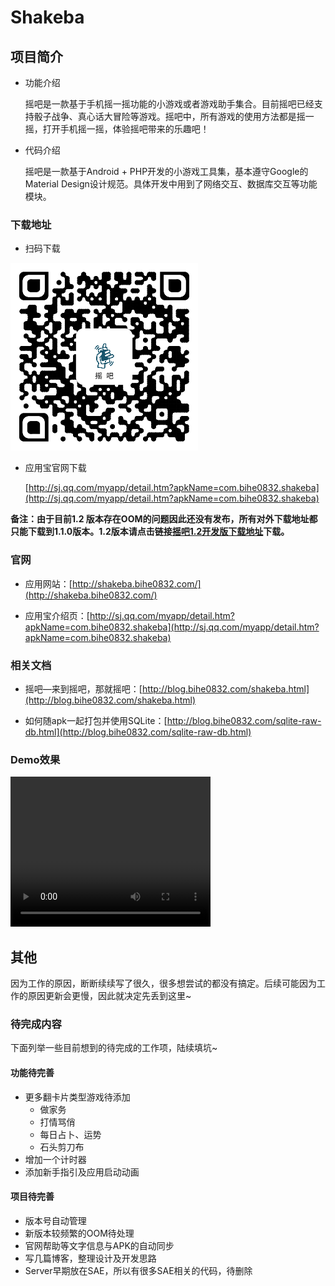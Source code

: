 # Shakeba

## 项目简介

- 功能介绍

	摇吧是一款基于手机摇一摇功能的小游戏或者游戏助手集合。目前摇吧已经支持骰子战争、真心话大冒险等游戏。摇吧中，所有游戏的使用方法都是摇一摇，打开手机摇一摇，体验摇吧带来的乐趣吧！

-  代码介绍

	摇吧是一款基于Android + PHP开发的小游戏工具集，基本遵守Google的Material Design设计规范。具体开发中用到了网络交互、数据库交互等功能模块。

### 下载地址

- 扫码下载

![扫码下载摇吧](./Server/download/shakeba_download_300.png )

- 应用宝官网下载

	[http://sj.qq.com/myapp/detail.htm?apkName=com.bihe0832.shakeba](http://sj.qq.com/myapp/detail.htm?apkName=com.bihe0832.shakeba)

**备注：由于目前1.2 版本存在OOM的问题因此还没有发布，所有对外下载地址都只能下载到1.1.0版本。1.2版本请点击链接[摇吧1.2开发版下载地址](https://github.com/bihe0832/Shakeba/blob/master/Server/download/shakeba-release-1.2.0pre-20170208.apk)下载。**

### 官网

- 应用网站：[http://shakeba.bihe0832.com/](http://shakeba.bihe0832.com/)

- 应用宝介绍页：[http://sj.qq.com/myapp/detail.htm?apkName=com.bihe0832.shakeba](http://sj.qq.com/myapp/detail.htm?apkName=com.bihe0832.shakeba)

### 相关文档

- 摇吧—来到摇吧，那就摇吧：[http://blog.bihe0832.com/shakeba.html](http://blog.bihe0832.com/shakeba.html)

- 如何随apk一起打包并使用SQLite：[http://blog.bihe0832.com/sqlite-raw-db.html](http://blog.bihe0832.com/sqlite-raw-db.html) 

### Demo效果

<video src="./shakeba_intro.mp4" width="320" height="240" controls="controls">
Your browser does not support the video tag.
</video>

## 其他

因为工作的原因，断断续续写了很久，很多想尝试的都没有搞定。后续可能因为工作的原因更新会更慢，因此就决定先丢到这里~

### 待完成内容

下面列举一些目前想到的待完成的工作项，陆续填坑~

#### 功能待完善

- 更多翻卡片类型游戏待添加
	- 做家务
	- 打情骂俏
	- 每日占卜、运势
	- 石头剪刀布 
- 增加一个计时器
- 添加新手指引及应用启动动画

#### 项目待完善

- 版本号自动管理
- 新版本较频繁的OOM待处理
- 官网帮助等文字信息与APK的自动同步
- 写几篇博客，整理设计及开发思路
- Server早期放在SAE，所以有很多SAE相关的代码，待删除


